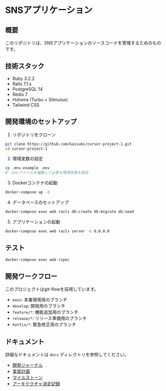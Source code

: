 # SNSアプリケーション

## 概要
このリポジトリは、SNSアプリケーションのソースコードを管理するためのものです。

## 技術スタック
- Ruby 3.2.2
- Rails 7.1.x
- PostgreSQL 14
- Redis 7
- Hotwire (Turbo + Stimulus)
- Tailwind CSS

## 開発環境のセットアップ
1. リポジトリをクローン
```bash
git clone https://github.com/kaisumi/cursor-project-1.git
cd cursor-project-1
```

2. 環境変数の設定
```bash
cp .env.example .env
# .envファイルを編集して必要な環境変数を設定
```

3. Dockerコンテナの起動
```bash
docker-compose up -d
```

4. データベースのセットアップ
```bash
docker-compose exec web rails db:create db:migrate db:seed
```

5. アプリケーションの起動
```bash
docker-compose exec web rails server -b 0.0.0.0
```

## テスト
```bash
docker-compose exec web rspec
```

## 開発ワークフロー
このプロジェクトはgit-flowを採用しています。

- `main`: 本番環境用のブランチ
- `develop`: 開発用のブランチ
- `feature/*`: 機能追加用のブランチ
- `release/*`: リリース準備用のブランチ
- `hotfix/*`: 緊急修正用のブランチ

## ドキュメント
詳細なドキュメントは `docs` ディレクトリを参照してください。

- [開発ジャーナル](docs/development/DEVELOPMENT_JOURNAL.md)
- [実装計画](docs/development/IMPLEMENTATION_PLAN.md)
- [マイルストーン](docs/development/milestones/)
- [アーキテクチャ決定記録](docs/adr/)
